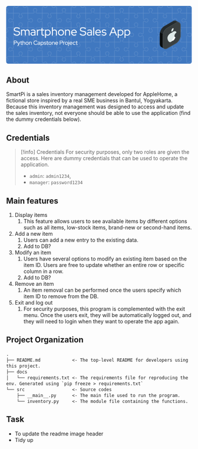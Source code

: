 ![Header](ReadMeHeader.png)

## About
SmartPi is a sales inventory management developed for AppleHome, a fictional store inspired by a real SME business in Bantul, Yogyakarta. Because this inventory management was designed to access and update the sales inventory, not everyone should be able to use the application (find the dummy credentials below).

## Credentials

>[!info] Credentials
>For security purposes, only two roles are given the access. Here are dummy credentials that can be used to operate the application.
>- `admin`: `admin1234`,
>- `manager`: `password1234`

## Main features
1. Display items
	1. This feature allows users to see available items by different options such as all items, low-stock items, brand-new or second-hand items. 
2. Add a new item
	1. Users can add a new entry to the existing data.
	2. Add to DB?
3. Modify an item
	1. Users have several options to modify an existing item based on the item ID. Users are free to update whether an entire row or specific column in a row.
	2. Add to DB?
4. Remove an item
	1. An item removal can be performed once the users specify which item ID to remove from the DB. 
5. Exit and log out
	1. For security purposes, this program is complemented with the exit menu. Once the users exit, they will be automatically logged out, and they will need to login when they want to operate the app again. 

## Project Organization

    .
    ├── README.md            <- The top-level README for developers using this project.
    ├── docs
    │   └── requirements.txt <- The requirements file for reproducing the env. Generated using `pip freeze > requirements.txt`
    └── src                  <- Source codes
        ├── __main__.py      <- The main file used to run the program.
        └── inventory.py     <- The module file containing the functions.


## Task
- To update the readme image header
- Tidy up 